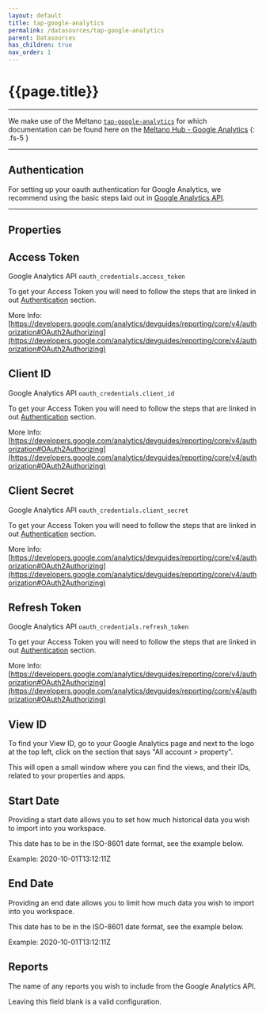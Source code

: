 ```yaml
---
layout: default
title: tap-google-analytics
permalink: /datasources/tap-google-analytics
parent: Datasources
has_children: true
nav_order: 1
---
```


# {{page.title}}

---

We make use of the Meltano [`tap-google-analytics`](https://gitlab.com/meltano/tap-google-analytics) for which documentation can be found here on the [Meltano Hub - Google Analytics](https://hub.meltano.com/extractors/google-analytics)
{: .fs-5 }

---

## Authentication

For setting up your oauth authentication for Google Analytics, we recommend using the basic steps laid out in [Google Analytics API](https://developers.google.com/identity/protocols/oauth2).

---

## Properties

## Access Token

Google Analytics API `oauth_credentials.access_token`

To get your Access Token you will need to follow the steps that are linked in out [Authentication](#authenticaion) section.

More Info: [https://developers.google.com/analytics/devguides/reporting/core/v4/authorization#OAuth2Authorizing](https://developers.google.com/analytics/devguides/reporting/core/v4/authorization#OAuth2Authorizing)

## Client ID

Google Analytics API `oauth_credentials.client_id`

To get your Access Token you will need to follow the steps that are linked in out [Authentication](#authenticaion) section.

More Info: [https://developers.google.com/analytics/devguides/reporting/core/v4/authorization#OAuth2Authorizing](https://developers.google.com/analytics/devguides/reporting/core/v4/authorization#OAuth2Authorizing)

## Client Secret

Google Analytics API `oauth_credentials.client_secret`

To get your Access Token you will need to follow the steps that are linked in out [Authentication](#authenticaion) section.

More Info: [https://developers.google.com/analytics/devguides/reporting/core/v4/authorization#OAuth2Authorizing](https://developers.google.com/analytics/devguides/reporting/core/v4/authorization#OAuth2Authorizing)

## Refresh Token

Google Analytics API `oauth_credentials.refresh_token`

To get your Access Token you will need to follow the steps that are linked in out [Authentication](#authenticaion) section.

More Info: [https://developers.google.com/analytics/devguides/reporting/core/v4/authorization#OAuth2Authorizing](https://developers.google.com/analytics/devguides/reporting/core/v4/authorization#OAuth2Authorizing)

## View ID

To find your View ID, go to your Google Analytics page and next to the logo at the top left, click on the section that says "All account > property". 

This will open a small window where you can find the views, and their IDs, related to your properties and apps.

## Start Date

Providing a start date allows you to set how much historical data you wish to import into you workspace. 

This date has to be in the ISO-8601 date format, see the example below.

Example: 2020-10-01T13:12:11Z


## End Date

Providing an end date allows you to limit how much data you wish to import into you workspace. 

This date has to be in the ISO-8601 date format, see the example below.

Example: 2020-10-01T13:12:11Z

## Reports

The name of any reports you wish to include from the Google Analytics API. 

Leaving this field blank is a valid configuration.